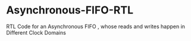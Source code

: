 # Asynchronous-FIFO-RTL
RTL Code for an Asynchronous FIFO , whose reads and writes happen in Different Clock Domains
